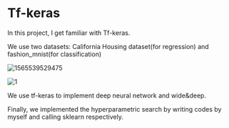 # Tf-keras

In this project, I get familiar with Tf-keras.

We use two datasets: California Housing dataset(for regression) and fashion_mnist(for classification)

![1565539529475](C:\Users\soft01\AppData\Roaming\Typora\typora-user-images\1565539529475.png)

![1](D:\360MoveData\Users\soft01\Desktop\1.png)



We use tf-keras to implement deep neural network and wide&deep. 

Finally, we implemented the hyperparametric search by writing codes by myself and calling sklearn respectively.